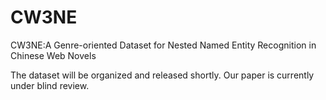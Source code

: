 # CW3NE
CW3NE:A Genre-oriented Dataset for Nested Named Entity Recognition in Chinese Web Novels

The dataset will be organized and released shortly. Our paper is currently under blind review.
